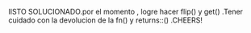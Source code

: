 lISTO SOLUCIONADO.por el momento , logre hacer flip() y get() .Tener cuidado con la devolucion de la fn() y returns::<TIPE>()
.CHEERS!
